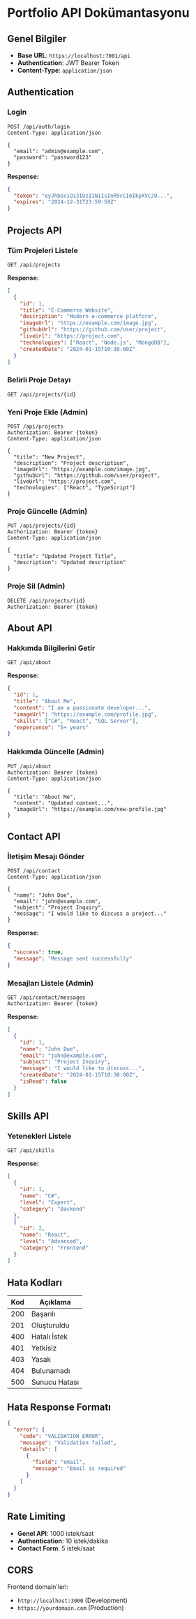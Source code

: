 # Portfolio API Dokümantasyonu

## Genel Bilgiler

- **Base URL**: `https://localhost:7001/api`
- **Authentication**: JWT Bearer Token
- **Content-Type**: `application/json`

## Authentication

### Login
```http
POST /api/auth/login
Content-Type: application/json

{
  "email": "admin@example.com",
  "password": "password123"
}
```

**Response:**
```json
{
  "token": "eyJhbGciOiJIUzI1NiIsInR5cCI6IkpXVCJ9...",
  "expires": "2024-12-31T23:59:59Z"
}
```

## Projects API

### Tüm Projeleri Listele
```http
GET /api/projects
```

**Response:**
```json
[
  {
    "id": 1,
    "title": "E-Commerce Website",
    "description": "Modern e-commerce platform",
    "imageUrl": "https://example.com/image.jpg",
    "githubUrl": "https://github.com/user/project",
    "liveUrl": "https://project.com",
    "technologies": ["React", "Node.js", "MongoDB"],
    "createdDate": "2024-01-15T10:30:00Z"
  }
]
```

### Belirli Proje Detayı
```http
GET /api/projects/{id}
```

### Yeni Proje Ekle (Admin)
```http
POST /api/projects
Authorization: Bearer {token}
Content-Type: application/json

{
  "title": "New Project",
  "description": "Project description",
  "imageUrl": "https://example.com/image.jpg",
  "githubUrl": "https://github.com/user/project",
  "liveUrl": "https://project.com",
  "technologies": ["React", "TypeScript"]
}
```

### Proje Güncelle (Admin)
```http
PUT /api/projects/{id}
Authorization: Bearer {token}
Content-Type: application/json

{
  "title": "Updated Project Title",
  "description": "Updated description"
}
```

### Proje Sil (Admin)
```http
DELETE /api/projects/{id}
Authorization: Bearer {token}
```

## About API

### Hakkımda Bilgilerini Getir
```http
GET /api/about
```

**Response:**
```json
{
  "id": 1,
  "title": "About Me",
  "content": "I am a passionate developer...",
  "imageUrl": "https://example.com/profile.jpg",
  "skills": ["C#", "React", "SQL Server"],
  "experience": "5+ years"
}
```

### Hakkımda Güncelle (Admin)
```http
PUT /api/about
Authorization: Bearer {token}
Content-Type: application/json

{
  "title": "About Me",
  "content": "Updated content...",
  "imageUrl": "https://example.com/new-profile.jpg"
}
```

## Contact API

### İletişim Mesajı Gönder
```http
POST /api/contact
Content-Type: application/json

{
  "name": "John Doe",
  "email": "john@example.com",
  "subject": "Project Inquiry",
  "message": "I would like to discuss a project..."
}
```

**Response:**
```json
{
  "success": true,
  "message": "Message sent successfully"
}
```

### Mesajları Listele (Admin)
```http
GET /api/contact/messages
Authorization: Bearer {token}
```

**Response:**
```json
[
  {
    "id": 1,
    "name": "John Doe",
    "email": "john@example.com",
    "subject": "Project Inquiry",
    "message": "I would like to discuss...",
    "createdDate": "2024-01-15T10:30:00Z",
    "isRead": false
  }
]
```

## Skills API

### Yetenekleri Listele
```http
GET /api/skills
```

**Response:**
```json
[
  {
    "id": 1,
    "name": "C#",
    "level": "Expert",
    "category": "Backend"
  },
  {
    "id": 2,
    "name": "React",
    "level": "Advanced",
    "category": "Frontend"
  }
]
```

## Hata Kodları

| Kod | Açıklama |
|-----|----------|
| 200 | Başarılı |
| 201 | Oluşturuldu |
| 400 | Hatalı İstek |
| 401 | Yetkisiz |
| 403 | Yasak |
| 404 | Bulunamadı |
| 500 | Sunucu Hatası |

## Hata Response Formatı

```json
{
  "error": {
    "code": "VALIDATION_ERROR",
    "message": "Validation failed",
    "details": [
      {
        "field": "email",
        "message": "Email is required"
      }
    ]
  }
}
```

## Rate Limiting

- **Genel API**: 1000 istek/saat
- **Authentication**: 10 istek/dakika
- **Contact Form**: 5 istek/saat

## CORS

Frontend domain'leri:
- `http://localhost:3000` (Development)
- `https://yourdomain.com` (Production)
